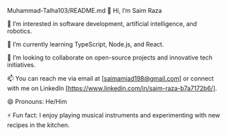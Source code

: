 Muhammad-Talha103/README.md
👋 Hi, I’m Saim Raza

👀 I’m interested in software development, artificial intelligence, and robotics.

🌱 I’m currently learning TypeScript, Node.js, and React.

💞️ I’m looking to collaborate on open-source projects and innovative tech initiatives.

📫 You can reach me via email at [saimamjad198@gmail.com] or connect with me on LinkedIn [https://www.linkedin.com/in/saim-raza-b7a7172b6/].

😄 Pronouns: He/Him

⚡ Fun fact: I enjoy playing musical instruments and experimenting with new recipes in the kitchen.



<!---
saim00191/saim00191 is a ✨ special ✨ repository because its `README.md` (this file) appears on your GitHub profile.
You can click the Preview link to take a look at your changes.
--->
